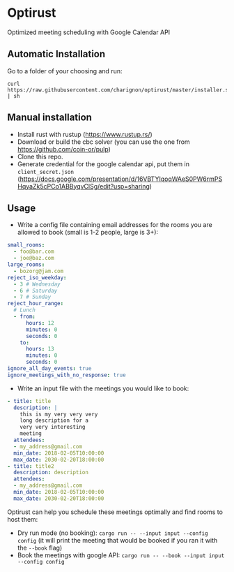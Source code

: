 # Optirust

Optimized meeting scheduling with Google Calendar API

## Automatic Installation

Go to a folder of your choosing and run:
```
curl https://raw.githubusercontent.com/charignon/optirust/master/installer.sh | sh
```

## Manual installation
- Install rust with rustup (https://www.rustup.rs/)
- Download or build the cbc solver (you can use the one from https://github.com/coin-or/pulp)
- Clone this repo.
- Generate credential for the google calendar api, put them in `client_secret.json` (https://docs.google.com/presentation/d/16VBTYIqoqWAeS0PW6rmPSHqyaZk5cPCo1ABByqvClSg/edit?usp=sharing)

## Usage
- Write a config file containing email addresses for the rooms you are allowed to book (small is 1-2 people, large is 3+):
```yaml
small_rooms:
  - foo@bar.com
  - joe@baz.com
large_rooms:
  - bozorg@jam.com
reject_iso_weekday:
  - 3 # Wednesday
  - 6 # Saturday
  - 7 # Sunday
reject_hour_range:
  # Lunch
  - from: 
      hours: 12
      minutes: 0
      seconds: 0
    to: 
      hours: 13
      minutes: 0
      seconds: 0
ignore_all_day_events: true
ignore_meetings_with_no_response: true
```

- Write an input file with the meetings you would like to book:
```yaml
- title: title
  description: |
    this is my very very very
    long description for a
    very very interesting
    meeting
  attendees:
  - my_address@gmail.com
  min_date: 2018-02-05T10:00:00
  max_date: 2030-02-20T18:00:00
- title: title2
  description: description
  attendees:
  - my_address@gmail.com
  min_date: 2018-02-05T10:00:00
  max_date: 2030-02-20T18:00:00
```

Optirust can help you schedule these meetings optimally and find rooms to host them:
- Dry run mode (no booking): `cargo run -- --input input --config config` (it will print the meeting that would be booked if you ran it with the `--book` flag)
- Book the meetings with google API: `cargo run -- --book --input input --config config`
